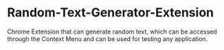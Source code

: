 # Random-Text-Generator-Extension
Chrome Extension that can generate random text, which can be accessed through the Context Menu and can be used for testing any application.
